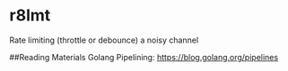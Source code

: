 # r8lmt
Rate limiting (throttle or debounce) a noisy channel


##Reading Materials
Golang Pipelining: https://blog.golang.org/pipelines

